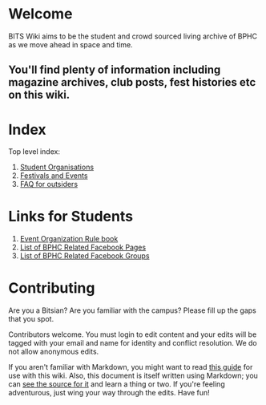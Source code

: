 <!-- TITLE: Home -->
<!-- SUBTITLE: Welcome to BITS Hyderabad's Wiki!  -->

# Welcome

BITS Wiki aims to be the student and crowd sourced living archive of BPHC as we move ahead in space and time.

<!--![Bits Pilani Hyderabad Campus Hyderabad](/uploads/bits-pilani-hyderabad-campus-hyderabad.jpg "Bits Pilani Hyderabad Campus Hyderabad")-->

You'll find plenty of information including magazine archives, club posts, fest histories etc on this wiki.
-----

# Index

Top level index:

1. [Student Organisations](/orgs)
2. [Festivals and Events](/fests)
3. [FAQ for outsiders](/faq)

# Links for Students
1. [Event Organization Rule book](/rulebooks/event-organization)
2. [List of BPHC Related Facebook Pages](/online/fb-pages)
3. [List of BPHC Related Facebook Groups](/online/fb-groups)
# Contributing

Are you a Bitsian? Are you familiar with the campus? Please fill up the gaps that you spot.

Contributors welcome. You must login to edit content and your edits will be tagged with your email and name for identity and conflict resolution. We do not allow anonymous edits.


If you aren't familiar with Markdown, you might want to read [this guide](https://docs.requarks.io/wiki/user-guide/markdown-syntax) for use with this wiki. Also, this document is itself written using Markdown; you can [see the source for it](/source/home) and learn a thing or two. If you're feeling adventurous, just wing your way through the edits. Have fun!
